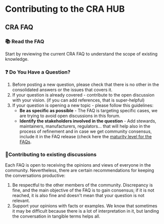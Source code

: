# Contributing to the CRA HUB
## CRA FAQ
### 📚 Read the FAQ
Start by reviewing the current CRA FAQ to understand the scope of existing knowledge.

### ❓ Do You Have a Question?
1. Before posting a new question, please check that there is no other in the consolidated answers or the issues that covers it.
2. If your question is already covered - contribute to the open discussion with your vision. (if you can add references, that is super-helpful)
3. If your question is opening a new topic - please follow this guidelines:
   -  **Be as specific as possible** - The FAQ is targeting specific cases, we are trying to avoid open discussions in this forum.
   -  **Identify the stakeholders involved in the question** - Add stewards, maintainers, manufacturers, regulators... that will help also in the process of refinement and in case we get community consensus, include it in the FAQ release (check here the [maturity level for the FAQs](https://github.com/orcwg/cra-hub/blob/main/faq.md#annex-1---maturity-level-process).

### 💬Contributing to existing discussions
Each FAQ is open to receiving the opinions and views of everyone in the community. Nevertheless, there are certain recommendations for keeping the conversations productive:
1. Be respectful to the other members of the community. Discrepancy is fine, and the main objective of the FAQ is to gain consensus; if it is not reached, it is also fine and doesn't mean that your question is not relevant.
2. Support your opinions with facts or examples. We know that sometimes it may be difficult because there is a lot of interpretation in it, but landing the conversation in tangible terms helps all.
